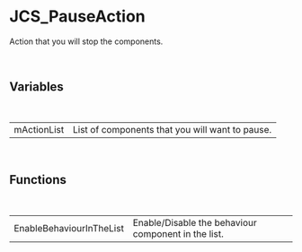 <div id="content-header">
  <h1>JCS_PauseAction</h1>
</div>

<p>
  Action that you will stop the components.
</p>


<br/>
<h2>Variables</h2>
<br/>

<table>
  <tr>
    <td>mActionList</td>
    <td>List of components that you will want to pause.</td>
  </tr>
</table>


<br/>
<h2>Functions</h2>
<br/>

<table>
  <tr>
    <td>EnableBehaviourInTheList</td>
    <td>Enable/Disable the behaviour component in the list.</td>
  </tr>
</table>
